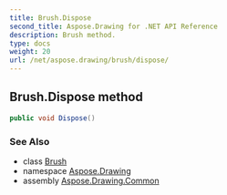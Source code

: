 ```yaml
---
title: Brush.Dispose
second_title: Aspose.Drawing for .NET API Reference
description: Brush method. 
type: docs
weight: 20
url: /net/aspose.drawing/brush/dispose/
---
```

## Brush.Dispose method

```csharp
public void Dispose()
```

### See Also

* class [Brush](../)
* namespace [Aspose.Drawing](../../brush/)
* assembly [Aspose.Drawing.Common](../../../)


